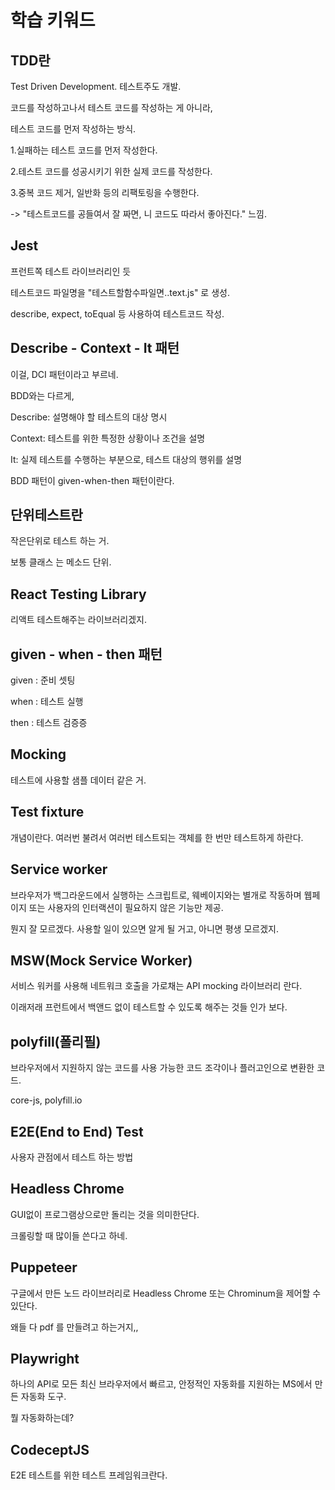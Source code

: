 # 학습 키워드

## TDD란

Test Driven Development. 테스트주도 개발.

코드를 작성하고나서 테스트 코드를 작성하는 게 아니라,&#x20;

테스트 코드를 먼저 작성하는 방식.

1.실패하는 테스트 코드를 먼저 작성한다.

2.테스트 코드를 성공시키기 위한 실제 코드를 작성한다.

3.중복 코드 제거, 일반화 등의 리팩토링을 수행한다.

\-> "테스트코드를 공들여서 잘 짜면, 니 코드도 따라서 좋아진다." 느낌.



## Jest

프런트쪽 테스트 라이브러리인 듯

테스트코드 파일명을 "테스트할함수파일면..text.js" 로 생성.

describe, expect, toEqual 등 사용하여 테스트코드 작성.



## Describe - Context - It 패턴

이걸, DCI 패턴이라고 부르네.

BDD와는 다르게,&#x20;

Describe: 설명해야 할 테스트의 대상 명시

Context: 테스트를 위한 특정한 상황이나 조건을 설명

It: 실제 테스트를 수행하는 부분으로, 테스트 대상의 행위를 설명



BDD 패턴이 given-when-then 패턴이란다.



## 단위테스트란

작은단위로 테스트 하는 거.

보통 클래스 는 메소드 단위.



## React Testing Library

리액트 테스트해주는 라이브러리겠지.



## given - when - then 패턴

given : 준비 셋팅

when : 테스트 실행

then : 테스트 검증증



## Mocking

테스트에 사용할 샘플 데이터 같은  거.



## Test fixture

개념이란다. 여러번 불려서 여러번 테스트되는 객체를 한 번만 테스트하게 하란다.



## Service worker

브라우저가 백그라운드에서 실행하는 스크립트로, 웨베이지와는 별개로 작동하며 웹페이지 또는 사용자의 인터랙션이 필요하지 않은 기능만 제공.

뭔지 잘 모르겠다. 사용할 일이 있으면 알게 될 거고, 아니면 평생 모르겠지.



## MSW(Mock Service Worker)

서비스 워커를 사용해 네트워크 호출을 가로채는 API mocking 라이브러리 란다.

이래저래 프런트에서 백앤드 없이 테스트할 수 있도록 해주는 것들 인가 보다.



## polyfill(폴리필)

브라우저에서 지원하지 않는 코드를 사용 가능한 코드 조각이나 플러고인으로 변환한 코드.

core-js, polyfill.io



## E2E(End to End) Test

사용자 관점에서 테스트 하는 방법



## Headless Chrome

GUI없이 프로그램상으로만 돌리는 것을 의미한단다.

크롤링할 때 많이들 쓴다고 하네.



## Puppeteer

구글에서 만든 노드 라이브러리로 Headless Chrome 또는 Chrominum을 제어할 수 있단다.

왜들 다 pdf 를 만들려고 하는거지,,



## Playwright

하나의 API로 모든 최신 브라우저에서 빠르고, 안정적인 자동화를 지원하는 MS에서 만든 자동화 도구.

뭘 자동화하는데?



## CodeceptJS

E2E 테스트를 위한 테스트 프레임워크란다.





